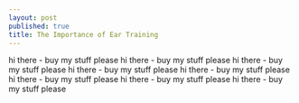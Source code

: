 ```yaml
---
layout: post
published: true
title: The Importance of Ear Training
---
```


hi there - buy my stuff please hi there - buy my stuff please hi there - buy my stuff please hi there - buy my stuff please hi there - buy my stuff please hi there - buy my stuff please hi there - buy my stuff please hi there - buy my stuff please